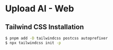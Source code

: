 # Upload AI - Web

## Tailwind CSS Installation

```bash
$ pnpm add -D tailwindcss postcss autoprefixer
$ npx tailwindcss init -p
```